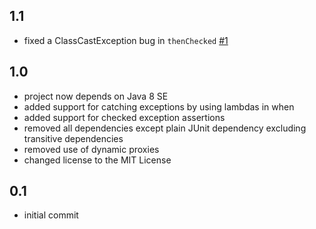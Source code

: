 ## 1.1

  - fixed a ClassCastException bug in `thenChecked` [#1](https://github.com/lpandzic/junit-bdd/issues/1)

## 1.0

  - project now depends on Java 8 SE
  - added support for catching exceptions by using lambdas in when
  - added support for checked exception assertions
  - removed all dependencies except plain JUnit dependency excluding transitive dependencies
  - removed use of dynamic proxies
  - changed license to the MIT License

## 0.1

  - initial commit